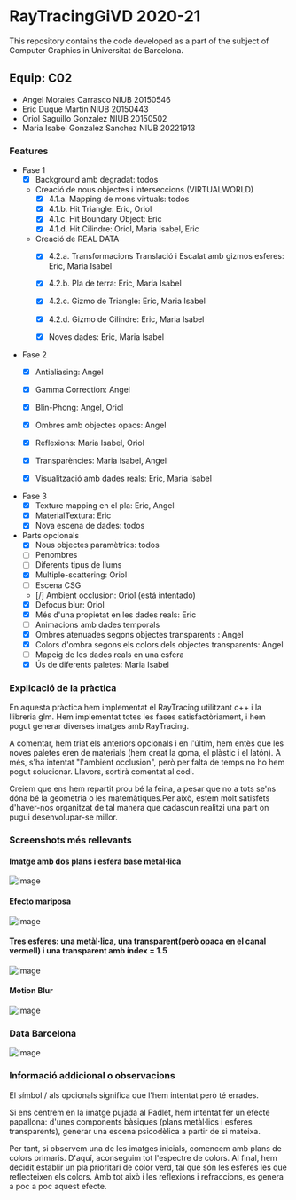 # RayTracingGiVD 2020-21

This repository contains the code developed as a part of the subject of Computer Graphics in Universitat de Barcelona.


## Equip: C02
- Angel Morales Carrasco         NIUB 20150546
- Eric Duque Martin              NIUB 20150443
- Oriol Saguillo Gonzalez        NIUB 20150502
- Maria Isabel Gonzalez Sanchez  NIUB 20221913


### Features
- Fase 1
    - [x] Background amb degradat: todos
   
    - Creació de nous objectes i interseccions (VIRTUALWORLD) 
        - [x] 4.1.a. Mapping de mons virtuals: todos
        - [x] 4.1.b. Hit Triangle: Eric, Oriol
        - [x] 4.1.c. Hit Boundary Object: Eric
        - [x] 4.1.d. Hit Cilindre: Oriol, Maria Isabel, Eric
    - Creació de REAL DATA
        - [x] 4.2.a. Transformacions Translació i Escalat amb gizmos esferes: Eric, Maria Isabel
        - [x] 4.2.b. Pla de terra: Eric, Maria Isabel
        - [x] 4.2.c. Gizmo de Triangle: Eric, Maria Isabel 
        - [x] 4.2.d. Gizmo de Cilindre: Eric, Maria Isabel
        - [x] Noves dades: Eric, Maria Isabel 
       

- Fase 2
    - [x] Antialiasing: Angel
    - [x] Gamma Correction: Angel
    - [x] Blin-Phong: Angel, Oriol
    - [x] Ombres amb objectes opacs: Angel
    - [x] Reflexions: Maria Isabel, Oriol
    - [x] Transparències: Maria Isabel, Angel
    - [x] Visualització amb dades reals: Eric, Maria Isabel
    
    
- Fase 3
    - [x] Texture mapping en el pla: Eric, Angel
    - [x] MaterialTextura: Eric
    - [x] Nova escena de dades: todos
   
- Parts opcionals
    - [x] Nous objectes paramètrics: todos 
    - [ ] Penombres 
    - [ ] Diferents tipus de llums 
    - [x] Multiple-scattering: Oriol 
    - [ ] Escena CSG 
    - [/] Ambient occlusion: Oriol (está intentado)
    - [x] Defocus blur: Oriol
    - [x] Més d'una propietat en les dades reals: Eric
    - [ ] Animacions amb dades temporals
    - [x] Ombres atenuades segons objectes transparents : Angel
    - [x] Colors d'ombra segons els colors dels objectes transparents: Angel
    - [ ] Mapeig de les dades reals en una esfera
    - [x] Ús de diferents paletes: Maria Isabel
    
### Explicació de la pràctica    
    
En aquesta pràctica hem implementat el RayTracing utilitzant c++ i la llibreria glm. Hem implementat totes les fases satisfactòriament, i hem pogut generar diverses imatges amb RayTracing.

A comentar, hem triat els anteriors opcionals i en l'últim, hem entès que les noves paletes eren de materials (hem creat la goma, el plàstic i el latón). A més, s'ha intentat "l'ambient occlusion", però per falta de temps no ho hem pogut solucionar. Llavors, sortirà comentat al codi.

Creiem que ens hem repartit prou bé la feina, a pesar que no a tots se'ns dóna bé la geometria o les matemàtiques.Per això, estem molt satisfets d'haver-nos organitzat de tal manera que cadascun realitzi una part on pugui desenvolupar-se millor.
    
### Screenshots més rellevants
#### Imatge amb dos plans i esfera base metàl·lica
![image](https://user-images.githubusercontent.com/52278195/114320679-548cd180-9b17-11eb-8898-1558170bf54b.png)
#### Efecto mariposa
![image](https://user-images.githubusercontent.com/52278195/114320705-7dad6200-9b17-11eb-822a-974947cb7b57.png)
#### Tres esferes: una metàl·lica, una transparent(però opaca en el canal vermell) i una transparent amb índex = 1.5
![image](https://user-images.githubusercontent.com/52278195/114320724-974ea980-9b17-11eb-82c9-eeb345f033b4.png)
#### Motion Blur
![image](https://user-images.githubusercontent.com/52278195/114320731-a46b9880-9b17-11eb-9109-d748630ee033.png)
### Data Barcelona
![image](https://user-images.githubusercontent.com/52278195/114321183-bbab8580-9b19-11eb-9ba1-437e2f4152f3.png)


       
### Informació addicional o observacions
El símbol / als opcionals significa que l'hem intentat però té errades.

Si ens centrem en la imatge pujada al Padlet, hem intentat fer un efecte papallona: d'unes components bàsiques (plans metàl·lics i esferes transparents), generar una escena psicodèlica a partir de si mateixa. 

Per tant, si observem una de les imatges inicials, comencem amb plans de colors primaris. D'aquí, aconseguim tot l'espectre de colors. Al final, hem decidit establir un pla prioritari de color verd, tal que són les esferes les que reflecteixen els colors. Amb tot això i les reflexions i refraccions, es genera a poc a poc aquest efecte.
